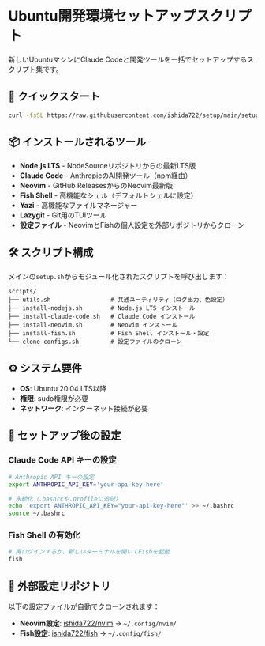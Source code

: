 # Ubuntu開発環境セットアップスクリプト

新しいUbuntuマシンにClaude Codeと開発ツールを一括でセットアップするスクリプト集です。

## 🚀 クイックスタート

```bash
curl -fsSL https://raw.githubusercontent.com/ishida722/setup/main/setup.sh | bash
```

## 📦 インストールされるツール

- **Node.js LTS** - NodeSourceリポジトリからの最新LTS版
- **Claude Code** - AnthropicのAI開発ツール（npm経由）
- **Neovim** - GitHub ReleasesからのNeovim最新版
- **Fish Shell** - 高機能なシェル（デフォルトシェルに設定）
- **Yazi** - 高機能なファイルマネージャー
- **Lazygit** - Git用のTUIツール
- **設定ファイル** - NeovimとFishの個人設定を外部リポジトリからクローン

## 🛠️ スクリプト構成

メインの`setup.sh`からモジュール化されたスクリプトを呼び出します：

```
scripts/
├── utils.sh                 # 共通ユーティリティ（ログ出力、色設定）
├── install-nodejs.sh        # Node.js LTS インストール
├── install-claude-code.sh   # Claude Code インストール
├── install-neovim.sh        # Neovim インストール
├── install-fish.sh          # Fish Shell インストール・設定
└── clone-configs.sh         # 設定ファイルのクローン
```

## ⚙️ システム要件

- **OS**: Ubuntu 20.04 LTS以降
- **権限**: sudo権限が必要
- **ネットワーク**: インターネット接続が必要

## 🔧 セットアップ後の設定

### Claude Code API キーの設定

```bash
# Anthropic API キーの設定
export ANTHROPIC_API_KEY='your-api-key-here'

# 永続化（.bashrcや.profileに追記）
echo 'export ANTHROPIC_API_KEY="your-api-key-here"' >> ~/.bashrc
source ~/.bashrc
```

### Fish Shell の有効化

```bash
# 再ログインするか、新しいターミナルを開いてFishを起動
fish
```

## 📁 外部設定リポジトリ

以下の設定ファイルが自動でクローンされます：

- **Neovim設定**: [ishida722/nvim](https://github.com/ishida722/nvim) → `~/.config/nvim/`
- **Fish設定**: [ishida722/fish](https://github.com/ishida722/fish) → `~/.config/fish/`


